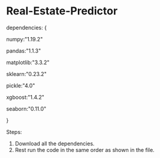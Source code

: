 <!--
Title: Predicting Real Estate (Housing) Prices

Team Members:
1.	Karthik Goel-19BCE2002
2.	Saransh Dabas-19BCE0966
3.	Geethika Atthi-19BCE2225
4.	Parth Maitrey-19BCT0188
-->



# Real-Estate-Predictor 

dependencies: {

numpy:"1.19.2"

pandas:"1.1.3"

matplotlib:"3.3.2"

sklearn:"0.23.2"

pickle:"4.0"

xgboost:"1.4.2"

seaborn:"0.11.0"

}



Steps:
1. Download all the dependencies.
2. Rest run the code in the same order as shown in the file.
